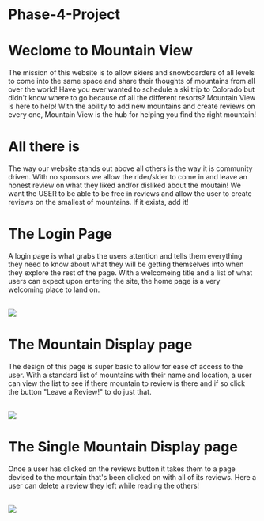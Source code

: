 # Phase-4-Project

# Weclome to Mountain View

The mission of this website is to allow skiers and snowboarders of all levels to come into the same space and share their thoughts of mountains from all over the world!  Have you ever wanted to schedule a ski trip to Colorado but didn't know where to go because of all the different resorts?  Mountain View is here to help! With the ability to add new mountains and create reviews on every one, Mountain View is the hub for helping you find the right mountain!

# All there is

The way our website stands out above all others is the way it is community driven.  With no sponsors we allow the rider/skier to come in and leave an honest review on what they liked and/or disliked about the moutain!  We want the USER to be able to be free in reviews and allow the user to create reviews on the smallest of mountains.  If it exists, add it!

# The Login Page

A login page is what grabs the users attention and tells them everything they need to know about what they will be getting themselves into when they explore the rest of the page.  With a welcomeing title and a list of what users can expect upon entering the site, the home page is a very welcoming place to land on.

<br>
<img src=C:\Users\pjors\OneDrive\Pictures\login-page>
<br>

# The Mountain Display page

The design of this page is super basic to allow for ease of access to the user.  With a standard list of mountains with their name and location, a user can view the list to see if there mountain to review is there and if so click the button "Leave a Review!" to do just that.

<br>
<img src=C:\Users\pjors\OneDrive\Pictures\mountain-display>
<br>

# The Single Mountain Display page

Once a user has clicked on the reviews button it takes them to a page devised to the mountain that's been clicked on with all of its reviews.  Here a user can delete a review they left while reading the others!

<br>
<img src=C:\Users\pjors\OneDrive\Pictures\review-page>
<br>

